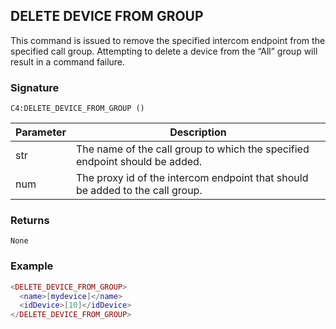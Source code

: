 ## DELETE DEVICE FROM GROUP

This command is issued to remove the specified intercom endpoint from the specified call group. Attempting to delete a device from the “All” group will result in a command failure.

### Signature

`C4:DELETE_DEVICE_FROM_GROUP ()`


| Parameter | Description |
| --- | --- |
| str | The name of the call group to which the specified endpoint should be added. |
| num | The proxy id of the intercom endpoint that should be added to the call group. |


### Returns

`None`


### Example

```lua
<DELETE_DEVICE_FROM_GROUP>
  <name>[mydevice]</name>
  <idDevice>[10]</idDevice>
</DELETE_DEVICE_FROM_GROUP>
```
